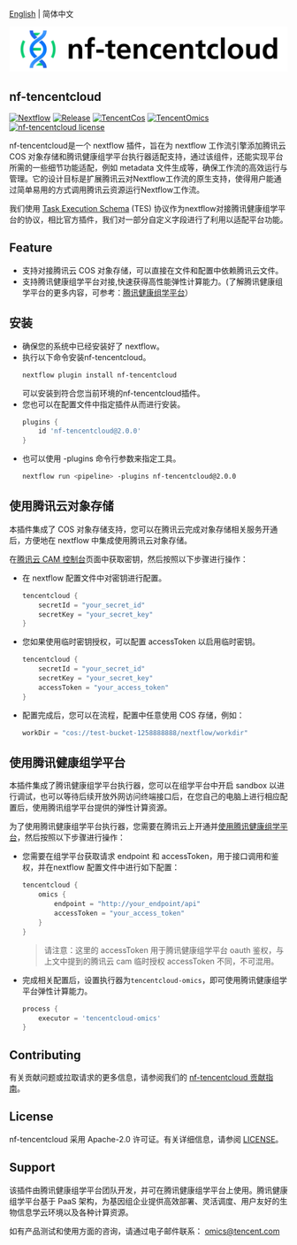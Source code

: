 [English](./README.md) | 简体中文

<picture>
  <source media="(prefers-color-scheme: dark)" srcset="assets/logo-bg-dark.png">
  <source media="(prefers-color-scheme: light)" srcset="assets/logo-bg-light.png">
  <img alt="nf-tencentcloud Logo" src="assets/logo-bg-light.png">
</picture>

## nf-tencentcloud

[![Nextflow](https://img.shields.io/badge/nextflow%20DSL2-%E2%89%A523.04.0-23aa62.svg)](https://www.nextflow.io/)
[![Release](https://img.shields.io/badge/v2.0.0-v?label=realease)](https://github.com/Tencent/nf-tencentcloud/releases/tag/2.0.0)
[![TencentCos](https://img.shields.io/badge/TencentCos-s?logo=data%3Aimage%2Fsvg%2Bxml%3Bbase64%2CPHN2ZyAgIHdpZHRoPSIxNnB4IiAgIGhlaWdodD0iMTZweCIgIHZpZXdCb3g9IjAgMCAxNiAxNiIgdmVyc2lvbj0iMS4xIiB4bWxucz0iaHR0cDovL3d3dy53My5vcmcvMjAwMC9zdmciIHhtbG5zOnhsaW5rPSJodHRwOi8vd3d3LnczLm9yZy8xOTk5L3hsaW5rIj4KICAgIDx0aXRsZT7lr7nosaHlrZjlgqgtMTZweDwvdGl0bGU%2BCiAgICA8ZyBpZD0i5a%2B56LGh5a2Y5YKoLTE2cHgiIHN0cm9rZT0ibm9uZSIgc3Ryb2tlLXdpZHRoPSIxIiBmaWxsPSJub25lIiBmaWxsLXJ1bGU9ImV2ZW5vZGQiPgogICAgICAgIDxnIGlkPSLnvJbnu4QiPgogICAgICAgICAgICA8cmVjdCBpZD0iUmVjdGFuZ2xlLUNvcHkiIGZpbGw9IiM0NDQ0NDQiIG9wYWNpdHk9IjAiIHg9IjAiIHk9IjAiIHdpZHRoPSIxNiIgaGVpZ2h0PSIxNiI%2BPC9yZWN0PgogICAgICAgICAgICA8cGF0aCBkPSJNOCwwIEwxLDQuMDAxIEwxLDEyLjAwMSBMOCwxNiBMMTUsMTIuMDAxIEwxNSw0LjAwMSBMOCwwIFogTTQuMDQ2LDQuNTYzIEw4LDIuMzA0IEwxMS45NTMsNC41NjMgTDgsNi44NDUgTDQuMDQ2LDQuNTYzIFogTTksOC41NzggTDEyLjk5OSw2LjI2OCBMMTIuOTk5LDEwLjg0IEw5LDEzLjEyNiBMOSw4LjU3OCBaIE0zLDEwLjg0IEwzLDYuMjY4IEw3LDguNTc4IEw3LDEzLjEyNiBMMywxMC44NCBaIiBpZD0iRmlsbCIgZmlsbD0iI0ZGRkZGRiI%2BPC9wYXRoPgogICAgICAgIDwvZz4KICAgIDwvZz4KPC9zdmc%2B&label=run%20with)](https://cloud.tencent.com/product/cos)
[![TencentOmics](https://img.shields.io/badge/TencentOmics-s?logo=data%3Aimage%2Fpng%3Bbase64%2CiVBORw0KGgoAAAANSUhEUgAAABAAAAAQCAQAAAC1%2BjfqAAAAIGNIUk0AAHomAACAhAAA%2BgAAAIDoAAB1MAAA6mAAADqYAAAXcJy6UTwAAAACYktHRAD%2Fh4%2FMvwAAAAlwSFlzAABYlQAAWJUB2W030wAAAAd0SU1FB%2BgIFgYnAkOH3zYAAAFRSURBVCjPRZExS9txFEWPv7Rqo6QIdZaSTRFFKHZorYagm0umxkKloPkSpVu3QrcOQhEHtS7VTSrZgihBdLJxUAimpYNKRYXUBDwd8o95b3nv3ru88wAQExb9Z0rESWvu2C0AgUZdU6SDt3TSwzwPKXITOTZ72FMvzbmqHjnQ1DFmPFqybnmslpyIlLgh8IwVMgSgnRGS%2FGCZBBAjywqD%2BEn9Ko575q0fHbNs2QGDa%2BqHwAsgD8zxhHUW%2BcMefcxyRx54iRVvfG7CA%2FXMigVnrbpr3JS3lppn1qkCDwD4S414NBP4TRdPqVIA9pniDWkSHHJFknZ%2BBQpAGliiTJJe5shxwQJtpIECjrphxiBO%2B95N9dx3YszXrjuEMR9FWF75Uz1xy5kWqBbqfkvqN3NeWnHkHvX9Pz6r3%2B2xw0X1i22RGQW63bbulIjjVt3zcSPwH3ir7avSxkx9AAAAJXRFWHRkYXRlOmNyZWF0ZQAyMDI0LTA4LTIyVDA2OjM4OjQ0KzAwOjAwUNWOEgAAACV0RVh0ZGF0ZTptb2RpZnkAMjAyNC0wOC0yMlQwNjozODo0NCswMDowMCGINq4AAAAodEVYdGRhdGU6dGltZXN0YW1wADIwMjQtMDgtMjJUMDY6Mzk6MDIrMDA6MDB%2BxUePAAAAAElFTkSuQmCC&label=run%20with)](https://cloud.tencent.com/product/omics)
[![nf-tencentcloud license](https://img.shields.io/badge/licence-Apache%202.0-green)](https://github.com/Tencent/nf-tencentcloud/blob/master/LICENSE)

nf-tencentcloud是一个 nextflow 插件，旨在为 nextflow 工作流引擎添加腾讯云 COS 对象存储和腾讯健康组学平台执行器适配支持，通过该组件，还能实现平台所需的一些细节功能适配，例如 metadata 文件生成等，确保工作流的高效运行与管理。它的设计目标是扩展腾讯云对Nextflow工作流的原生支持，使得用户能通过简单易用的方式调用腾讯云资源运行Nextflow工作流。

我们使用 [Task Execution Schema](https://github.com/ga4gh/task-execution-schemas) (TES) 协议作为nextflow对接腾讯健康组学平台的协议，相比官方插件，我们对一部分自定义字段进行了利用以适配平台功能。
 
## Feature

- 支持对接腾讯云 COS 对象存储，可以直接在文件和配置中依赖腾讯云文件。
- 支持腾讯健康组学平台对接,快速获得高性能弹性计算能力。(了解腾讯健康组学平台的更多内容，可参考：[腾讯健康组学平台](https://cloud.tencent.com/product/omics)）

## 安装

- 确保您的系统中已经安装好了 nextflow。
- 执行以下命令安装nf-tencentcloud。
  ```bash
  nextflow plugin install nf-tencentcloud
  ```
  可以安装到符合您当前环境的nf-tencentcloud插件。
- 您也可以在配置文件中指定插件从而进行安装。
  ```groovy
  plugins {
      id 'nf-tencentcloud@2.0.0'
  }
  ```
- 也可以使用 -plugins 命令行参数来指定工具。
  ```bash
  nextflow run <pipeline> -plugins nf-tencentcloud@2.0.0
  ```

## 使用腾讯云对象存储

本插件集成了 COS 对象存储支持，您可以在腾讯云完成对象存储相关服务开通后，方便地在 nextflow 中集成使用腾讯云对象存储。

在[腾讯云 CAM 控制台](https://console.cloud.tencent.com/cam/capi)页面中获取密钥，然后按照以下步骤进行操作：
- 在 nextflow 配置文件中对密钥进行配置。
  ```groovy
  tencentcloud {
      secretId = "your_secret_id"
      secretKey = "your_secret_key"
  }
  ```

- 您如果使用临时密钥授权，可以配置 accessToken 以启用临时密钥。
  ```groovy
  tencentcloud {
      secretId = "your_secret_id"
      secretKey = "your_secret_key"
      accessToken = "your_access_token"
  }
  ```

- 配置完成后，您可以在流程，配置中任意使用 COS 存储，例如：
  ```groovy
  workDir = "cos://test-bucket-1258888888/nextflow/workdir"
  ```

## 使用腾讯健康组学平台

本插件集成了腾讯健康组学平台执行器，您可以在组学平台中开启 sandbox 以进行调试，也可以等待后续开放外网访问终端接口后，在您自己的电脑上进行相应配置后，使用腾讯组学平台提供的弹性计算资源。

为了使用腾讯健康组学平台执行器，您需要在腾讯云上开通并[使用腾讯健康组学平台](https://cloud.tencent.com/document/product/1643/86477)，然后按照以下步骤进行操作：

- 您需要在组学平台获取请求 endpoint 和 accessToken，用于接口调用和鉴权，并在nextflow 配置文件中进行如下配置：
  ```groovy
  tencentcloud {
      omics {
          endpoint = "http://your_endpoint/api"
          accessToken = "your_access_token"
      }
  }
  ```
  > 请注意：这里的 accessToken 用于腾讯健康组学平台 oauth 鉴权，与上文中提到的腾讯云 cam 临时授权 accessToken 不同，不可混用。
  
- 完成相关配置后，设置执行器为`tencentcloud-omics`，即可使用腾讯健康组学平台弹性计算能力。
  ```groovy
  process {
      executor = 'tencentcloud-omics'
  }
  ```

## Contributing

有关贡献问题或拉取请求的更多信息，请参阅我们的 [nf-tencentcloud 贡献指南](./CONTRIBUTING.md)。

## License

nf-tencentcloud 采用 Apache-2.0 许可证。有关详细信息，请参阅 [LICENSE](./LICENSE)。

## Support

该插件由腾讯健康组学平台团队开发，并可在腾讯健康组学平台上使用。腾讯健康组学平台基于 PaaS 架构，为基因组企业提供高效部署、灵活调度、用户友好的生物信息学云环境以及各种计算资源。

如有产品测试和使用方面的咨询，请通过电子邮件联系： omics@tencent.com